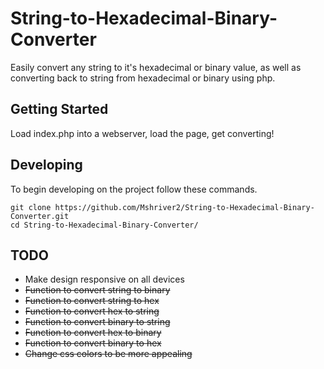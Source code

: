 # String-to-Hexadecimal-Binary-Converter
Easily convert any string to it's hexadecimal or binary value, as well as converting back to string from hexadecimal or binary using php.

## Getting Started
Load index.php into a webserver, load the page, get converting!

## Developing

To begin developing on the project follow these commands.

```shell
git clone https://github.com/Mshriver2/String-to-Hexadecimal-Binary-Converter.git
cd String-to-Hexadecimal-Binary-Converter/
```
## TODO
* Make design responsive on all devices
* ~~Function to convert string to binary~~
* ~~Function to convert string to hex~~
* ~~Function to convert hex to string~~
* ~~Function to convert binary to string~~
* ~~Function to convert hex to binary~~
* ~~Function to convert binary to hex~~
* ~~Change css colors to be more appealing~~
